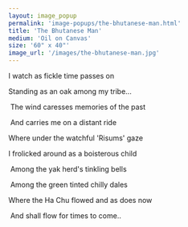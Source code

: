 ```yaml
---
layout: image_popup
permalink: 'image-popups/the-bhutanese-man.html'
title: 'The Bhutanese Man'
medium: 'Oil on Canvas'
size: '60" x 40"'
image_url: '/images/the-bhutanese-man.jpg'
---
```


I watch as fickle time passes on 

Standing as an oak among my tribe...

 The wind caresses memories of the past

 And carries me on a distant ride 

Where under the watchful 'Risums' gaze 

I frolicked around as a boisterous child

 Among the yak herd's tinkling bells

 Among the green tinted chilly dales 

Where the Ha Chu flowed and as does now

 And shall flow for times to come..
